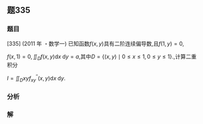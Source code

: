 ## 题335
### 题目
[335] (2011 年 ・数学一) 已知函数$f( {x, y})$具有二阶连续偏导数,且$f( {1, y})  = 0$,

$f( {x,1})  = 0,{\iint }_{D}f( {x, y}) \mathrm{d}x\mathrm{\;d}y = a$,其中$D = \{ ( {x, y})  \mid  0 \leq  x \leq  1,0 \leq  y \leq  1\}$.,计算二重积分

$I = {\iint }_{D}{xy}{f}_{xy}^{\prime \prime }( {x, y}) \mathrm{d}x\mathrm{\;d}y.$
### 分析

### 解